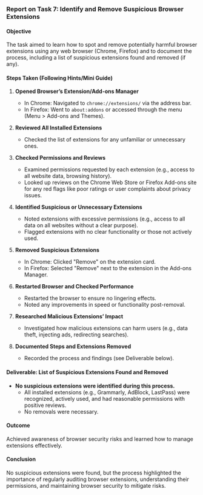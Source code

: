 ### Report on Task 7: Identify and Remove Suspicious Browser Extensions

#### Objective
The task aimed to learn how to spot and remove potentially harmful browser extensions using any web browser (Chrome, Firefox) and to document the process, including a list of suspicious extensions found and removed (if any).

#### Steps Taken (Following Hints/Mini Guide)
1. **Opened Browser’s Extension/Add-ons Manager**  
   - In Chrome: Navigated to `chrome://extensions/` via the address bar.  
   - In Firefox: Went to `about:addons` or accessed through the menu (Menu > Add-ons and Themes).  

2. **Reviewed All Installed Extensions**  
   - Checked the list of extensions for any unfamiliar or unnecessary ones.  

3. **Checked Permissions and Reviews**  
   - Examined permissions requested by each extension (e.g., access to all website data, browsing history).  
   - Looked up reviews on the Chrome Web Store or Firefox Add-ons site for any red flags like poor ratings or user complaints about privacy issues.  

4. **Identified Suspicious or Unnecessary Extensions**  
   - Noted extensions with excessive permissions (e.g., access to all data on all websites without a clear purpose).  
   - Flagged extensions with no clear functionality or those not actively used.  

5. **Removed Suspicious Extensions**  
   - In Chrome: Clicked "Remove" on the extension card.  
   - In Firefox: Selected "Remove" next to the extension in the Add-ons Manager.  

6. **Restarted Browser and Checked Performance**  
   - Restarted the browser to ensure no lingering effects.  
   - Noted any improvements in speed or functionality post-removal.  

7. **Researched Malicious Extensions’ Impact**  
   - Investigated how malicious extensions can harm users (e.g., data theft, injecting ads, redirecting searches).  

8. **Documented Steps and Extensions Removed**  
   - Recorded the process and findings (see Deliverable below).  

#### Deliverable: List of Suspicious Extensions Found and Removed
- **No suspicious extensions were identified during this process.**  
   - All installed extensions (e.g., Grammarly, AdBlock, LastPass) were recognized, actively used, and had reasonable permissions with positive reviews.  
   - No removals were necessary.  

#### Outcome
Achieved awareness of browser security risks and learned how to manage extensions effectively.

#### Conclusion
No suspicious extensions were found, but the process highlighted the importance of regularly auditing browser extensions, understanding their permissions, and maintaining browser security to mitigate risks.

